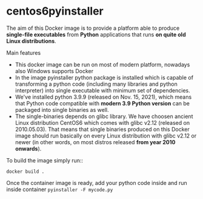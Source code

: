 # centos6pyinstaller
The aim of this Docker image is to provide a platform able to produce **single-file executables** from **Python** applications that runs **on quite old Linux distributions**.

Main features
 - This docker image can be run on most of modern platform, nowadays also Windows supports Docker
 - In the image pyinstaller python package is installed which is capable of transforming a python code (including many libraries and python interpreter) into single executable with minimum set of dependencies. 
 - We've installed python 3.9.9 (released on Nov. 15, 2021), which means that Python code compatible with **modern 3.9 Python version** can be packaged into single binaries as well. 
 - The single-binaries depends on glibc library. We have choosen ancient Linux distribution CentOS6 which comes with glibc v2.12 (released on 2010.05.03). That means that single binaries produced on this Docker image should run basically on every Linux distribution with glibc v2.12 or newer (in other words, on most distros released **from year 2010 onwards**).

To build the image simply run::

```
docker build .
```

Once the container image is ready, add your python code inside and run inside container `pyinstaller -F mycode.py`